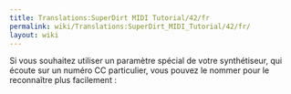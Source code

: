 ```yaml
---
title: Translations:SuperDirt MIDI Tutorial/42/fr
permalink: wiki/Translations:SuperDirt_MIDI_Tutorial/42/fr/
layout: wiki
---
```


Si vous souhaitez utiliser un paramètre spécial de votre synthétiseur,
qui écoute sur un numéro CC particulier, vous pouvez le nommer pour le
reconnaître plus facilement :
